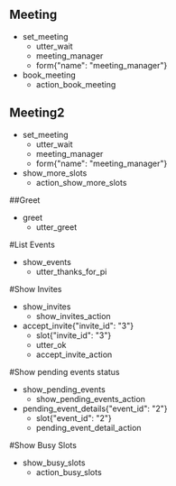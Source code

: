 
## Meeting
* set_meeting
  - utter_wait
  - meeting_manager
  - form{"name": "meeting_manager"}
* book_meeting
  - action_book_meeting


## Meeting2
* set_meeting
  - utter_wait
  - meeting_manager
  - form{"name": "meeting_manager"}
* show_more_slots
  - action_show_more_slots



##Greet
* greet
  - utter_greet


#List Events
* show_events
  - utter_thanks_for_pi


#Show Invites
* show_invites
  - show_invites_action
* accept_invite{"invite_id": "3"}
  - slot{"invite_id": "3"}
  - utter_ok
  - accept_invite_action


#Show pending events status
* show_pending_events
  - show_pending_events_action
* pending_event_details{"event_id": "2"}
  - slot{"event_id": "2"} 
  - pending_event_detail_action


#Show Busy Slots
* show_busy_slots
  - action_busy_slots